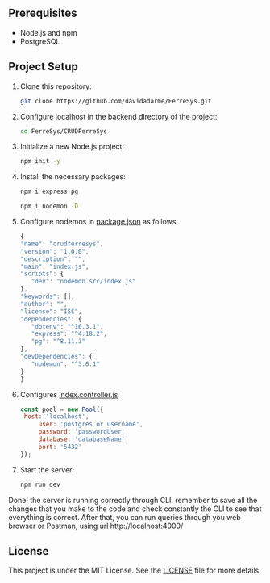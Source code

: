 ## Prerequisites

- Node.js and npm
- PostgreSQL

## Project Setup

1. Clone this repository:

   ```bash
   git clone https://github.com/davidadarme/FerreSys.git
   ```

2. Configure localhost in the backend directory of the project:

   ```bash
   cd FerreSys/CRUDFerreSys
   ```

3. Initialize a new Node.js project:

   ```bash
   npm init -y
   ```

4. Install the necessary packages:

    ```bash
    npm i express pg
    ```
    
    ```bash
    npm i nodemon -D
    ```
    
5. Configure nodemos in [package.json](
CRUDFerreSys/src/controllers/index.controller.js) as follows

   ```javascript
   {
   "name": "crudferresys",
   "version": "1.0.0",
   "description": "",
   "main": "index.js",
   "scripts": {
      "dev": "nodemon src/index.js"
   },
   "keywords": [],
   "author": "",
   "license": "ISC",
   "dependencies": {
      "dotenv": "^16.3.1",
      "express": "^4.18.2",
      "pg": "^8.11.3"
   },
   "devDependencies": {
      "nodemon": "^3.0.1"
   }
   }
   ```

6. Configures [index.controller.js](CRUDFerreSys\src\controllers\index.controller.js)
   ```javascript
   const pool = new Pool({
   	host: 'localhost',
     	user: 'postgres or username',
     	password: 'passwordUser',
     	database: 'databaseName',
     	port: '5432'
   });
   ```
   
7. Start the server:

    ```bash
    npm run dev
    ```

Done! the server is running correctly through CLI, remember to save all the changes that you make to the code and check constantly the CLI to see that everything is correct. After that, you can run queries through you web browser or Postman, using url http://localhost:4000/

## License

This project is under the MIT License. See the [LICENSE](LICENSE) file for more details.
